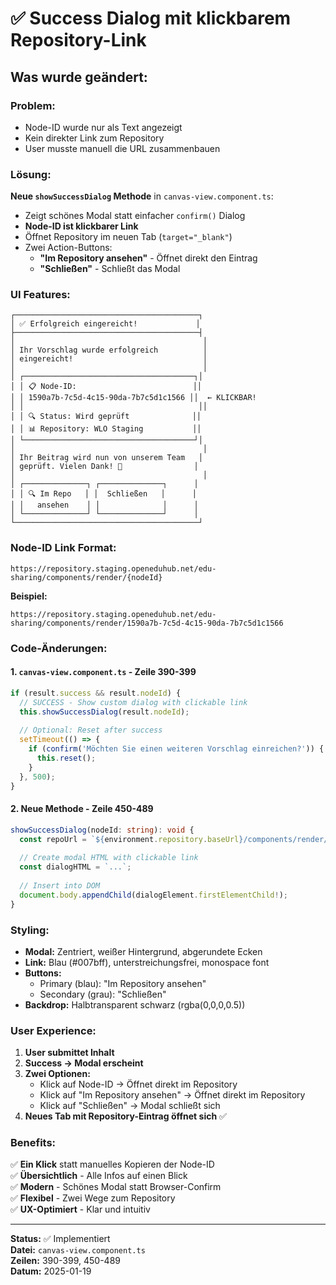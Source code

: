 # ✅ Success Dialog mit klickbarem Repository-Link

## Was wurde geändert:

### Problem:
- Node-ID wurde nur als Text angezeigt
- Kein direkter Link zum Repository
- User musste manuell die URL zusammenbauen

### Lösung:

**Neue `showSuccessDialog` Methode** in `canvas-view.component.ts`:
- Zeigt schönes Modal statt einfacher `confirm()` Dialog
- **Node-ID ist klickbarer Link**
- Öffnet Repository im neuen Tab (`target="_blank"`)
- Zwei Action-Buttons:
  - **"Im Repository ansehen"** - Öffnet direkt den Eintrag
  - **"Schließen"** - Schließt das Modal

### UI Features:

```
┌─────────────────────────────────────────┐
│ ✅ Erfolgreich eingereicht!             │
├─────────────────────────────────────────┤
│                                          │
│ Ihr Vorschlag wurde erfolgreich          │
│ eingereicht!                             │
│                                          │
│ ┌──────────────────────────────────────┐│
│ │ 📋 Node-ID:                          ││
│ │ 1590a7b-7c5d-4c15-90da-7b7c5d1c1566 ││  ← KLICKBAR!
│ │                                       ││
│ │ 🔍 Status: Wird geprüft              ││
│ │ 📊 Repository: WLO Staging           ││
│ └──────────────────────────────────────┘│
│                                          │
│ Ihr Beitrag wird nun von unserem Team   │
│ geprüft. Vielen Dank! 🎉                │
│                                          │
│ ┌──────────────┐ ┌──────────────┐      │
│ │ 🔍 Im Repo   │ │  Schließen   │      │
│ │   ansehen    │ │              │      │
│ └──────────────┘ └──────────────┘      │
└─────────────────────────────────────────┘
```

### Node-ID Link Format:

```
https://repository.staging.openeduhub.net/edu-sharing/components/render/{nodeId}
```

**Beispiel:**
```
https://repository.staging.openeduhub.net/edu-sharing/components/render/1590a7b-7c5d-4c15-90da-7b7c5d1c1566
```

### Code-Änderungen:

#### 1. `canvas-view.component.ts` - Zeile 390-399
```typescript
if (result.success && result.nodeId) {
  // SUCCESS - Show custom dialog with clickable link
  this.showSuccessDialog(result.nodeId);
  
  // Optional: Reset after success
  setTimeout(() => {
    if (confirm('Möchten Sie einen weiteren Vorschlag einreichen?')) {
      this.reset();
    }
  }, 500);
}
```

#### 2. Neue Methode - Zeile 450-489
```typescript
showSuccessDialog(nodeId: string): void {
  const repoUrl = `${environment.repository.baseUrl}/components/render/${nodeId}`;
  
  // Create modal HTML with clickable link
  const dialogHTML = `...`;
  
  // Insert into DOM
  document.body.appendChild(dialogElement.firstElementChild!);
}
```

### Styling:

- **Modal:** Zentriert, weißer Hintergrund, abgerundete Ecken
- **Link:** Blau (#007bff), unterstreichungsfrei, monospace font
- **Buttons:** 
  - Primary (blau): "Im Repository ansehen"
  - Secondary (grau): "Schließen"
- **Backdrop:** Halbtransparent schwarz (rgba(0,0,0,0.5))

### User Experience:

1. **User submittet Inhalt**
2. **Success → Modal erscheint**
3. **Zwei Optionen:**
   - Klick auf Node-ID → Öffnet direkt im Repository
   - Klick auf "Im Repository ansehen" → Öffnet direkt im Repository
   - Klick auf "Schließen" → Modal schließt sich
4. **Neues Tab mit Repository-Eintrag öffnet sich** ✅

### Benefits:

✅ **Ein Klick** statt manuelles Kopieren der Node-ID  
✅ **Übersichtlich** - Alle Infos auf einen Blick  
✅ **Modern** - Schönes Modal statt Browser-Confirm  
✅ **Flexibel** - Zwei Wege zum Repository  
✅ **UX-Optimiert** - Klar und intuitiv  

---

**Status:** ✅ Implementiert  
**Datei:** `canvas-view.component.ts`  
**Zeilen:** 390-399, 450-489  
**Datum:** 2025-01-19
